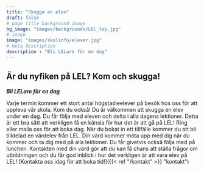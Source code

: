 ```yaml
---
title: "Skugga en elev"
draft: false
# page title background image
bg_image: "images/backgrounds/LEL_top.jpg"
# image
image: "images/skolinfo/elever.jpg"
# meta description
description : "Bli LELare för en dag"
---
```



## Är du nyfiken på LEL? Kom och skugga!

**_Bli LELare för en dag_**

Varje termin kommer ett stort antal högstadieelever på besök hos oss för att uppleva vår skola. Kom du också! Du är välkommen att skugga en elev under en dag. Du får följa med eleven och delta i alla dagens lektioner. Detta är ett bra sätt att verkligen få en känsla för hur det är att gå på LEL! Ring eller maila oss för att boka dag. När du bokat in ett tillfälle kommer du att bli tilldelad en värdelev från LEL. Din värd kommer möta upp med dig när du kommer och ta dig med på alla lektioner. Du får givetvis också följa med på lunchen. Kontakten med din värd gör att du kan få chans att ställa frågor om utbildningen och du får god inblick i hur det verkligen är att vara elev på LEL! [Kontakta oss idag för att boka tid!]({{< ref "/kontakt" >}} "kontakt") 

